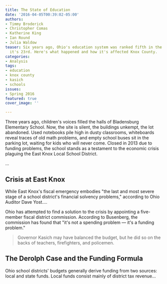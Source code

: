 ```yaml
---
title: The State of Education
date: '2016-04-05T00:39:02-05:00'
authors:
- Timmy Broderick
- Christopher Comas
- Katherine King
- Ian Round
- Julia Waldow
teaser: Six years ago, Ohio's education system was ranked fifth in the country. Now,
  it's 23rd. Here's what happened and how it's affected Knox County.
categories:
- Analysis
tags:
- education
- knox county
- kasich
- schools
issues:
- Spring 2016
featured: true
cover_image: ''

---
```

Three years ago, children's voices filled the halls of Bladensburg Elementary School. Now, the site is silent, the buildings unkempt, the lot abandoned. Used notebooks pile high in dusty classrooms, whiteboards reveal traces of old math problems, and empty school buses sit in the parking lot, waiting for kids who will never come. Closed in 2013 due to funding problems, the school stands as a testament to the economic crisis plaguing the East Knox Local School District.

...

## Crisis at East Knox

While East Knox's fiscal emergency embodies "the last and most severe stage of a school district's financial solvency problems," according to Ohio Auditor Dave Yost....

Ohio has attempted to find a solution to the crisis by appointing a five-member fiscal district commission. According to Busenberg, the commission has found that "it's not a spending problem &mdash; it's a funding problem."

> Governor Kasich may have balanced the budget, but he did so on the backs of teachers, firefighters, and policemen.

## The Derolph Case and the Funding Formula

Ohio school districts' budgets generally derive funding from two sources: local and state funds. Local funds consist mainly of district tax revenue...
